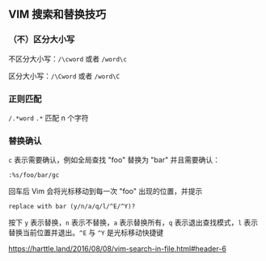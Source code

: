 ## VIM 搜索和替换技巧

### （不）区分大小写

不区分大小写：`/\cword` 或者 `/word\c`

区分大小写：`/\Cword` 或者 `/word\C`

### 正则匹配

`/.*word` `.*` 匹配 n 个字符

### 替换确认

`c` 表示需要确认，例如全局查找 "foo" 替换为 "bar" 并且需要确认：

`:%s/foo/bar/gc`

回车后 Vim 会将光标移动到每一次 "foo" 出现的位置，并提示

`replace with bar (y/n/a/q/l/^E/^Y)?`

按下 `y` 表示替换，`n` 表示不替换，`a` 表示替换所有，`q` 表示退出查找模式，`l` 表示替换当前位置并退出。`^E` 与 `^Y` 是光标移动快捷键

https://harttle.land/2016/08/08/vim-search-in-file.html#header-6
